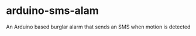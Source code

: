arduino-sms-alam
================

An Arduino based burglar alarm that sends an SMS when motion is detected